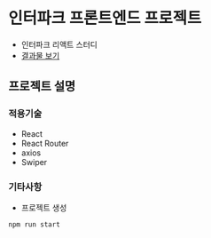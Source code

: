 # 인터파크 프론트엔드 프로젝트

- 인터파크 리액트 스터디
- [결과물 보기](https://)

## 프로젝트 설명

### 적용기술

- React
- React Router
- axios
- Swiper

### 기타사항

- 프로젝트 생성

```js
npm run start
```
